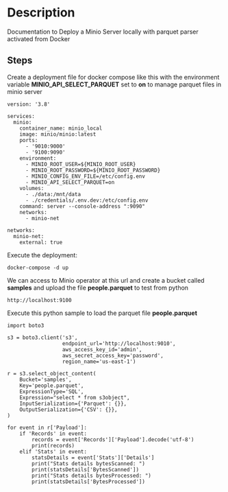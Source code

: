 # Description
Documentation to Deploy a Minio Server locally with parquet parser activated from Docker

## Steps

Create a deployment file for docker compose like this with the environment variable **MINIO_API_SELECT_PARQUET** set to **on** to manage parquet files in minio server

```shell
version: '3.8'

services:
  minio:
    container_name: minio_local
    image: minio/minio:latest
    ports:
      - '9010:9000'
      - '9100:9090'
    environment:
      - MINIO_ROOT_USER=${MINIO_ROOT_USER}
      - MINIO_ROOT_PASSWORD=${MINIO_ROOT_PASSWORD}
      - MINIO_CONFIG_ENV_FILE=/etc/config.env
      - MINIO_API_SELECT_PARQUET=on
    volumes:
      - ./data:/mnt/data
      - ./credentials/.env.dev:/etc/config.env
    command: server --console-address ":9090"
    networks:
      - minio-net

networks:
  minio-net:
    external: true
```

Execute the deployment:

```shell
docker-compose -d up
```

We can access to Minio operator at this url and create a bucket called **samples** and upload the file **people.parquet** to test from python

```shell
http://localhost:9100

```

Execute this python sample to load the parquet file **people.parquet**

```shell
import boto3

s3 = boto3.client('s3',
                  endpoint_url='http://localhost:9010',
                  aws_access_key_id='admin',
                  aws_secret_access_key='password',
                  region_name='us-east-1')

r = s3.select_object_content(
    Bucket='samples',
    Key='people.parquet',
    ExpressionType='SQL',
    Expression="select * from s3object",
    InputSerialization={'Parquet': {}},
    OutputSerialization={'CSV': {}},
)

for event in r['Payload']:
    if 'Records' in event:
        records = event['Records']['Payload'].decode('utf-8')
        print(records)
    elif 'Stats' in event:
        statsDetails = event['Stats']['Details']
        print("Stats details bytesScanned: ")
        print(statsDetails['BytesScanned'])
        print("Stats details bytesProcessed: ")
        print(statsDetails['BytesProcessed'])
```
